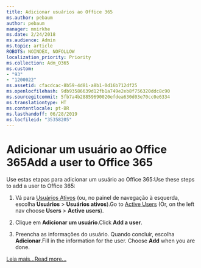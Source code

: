 ```yaml
---
title: Adicionar usuários ao Office 365
ms.author: pebaum
author: pebaum
manager: mnirkhe
ms.date: 2/24/2018
ms.audience: Admin
ms.topic: article
ROBOTS: NOINDEX, NOFOLLOW
localization_priority: Priority
ms.collection: Adm_O365
ms.custom:
- "93"
- "1200022"
ms.assetid: cfacdcac-8b59-4d81-a8b1-0d16b712df25
ms.openlocfilehash: 9db93586639d12fb1a749e2eb8f756320ddc8c90
ms.sourcegitcommit: 5fb7a4b28859690020efdea630d03e70cc0e6334
ms.translationtype: HT
ms.contentlocale: pt-BR
ms.lasthandoff: 06/28/2019
ms.locfileid: "35358205"
---
```

# <a name="add-a-user-to-office-365"></a><span data-ttu-id="3996f-102">Adicionar um usuário ao Office 365</span><span class="sxs-lookup"><span data-stu-id="3996f-102">Add a user to Office 365</span></span>

<span data-ttu-id="3996f-103">Use estas etapas para adicionar um usuário ao Office 365:</span><span class="sxs-lookup"><span data-stu-id="3996f-103">Use these steps to add a user to Office 365:</span></span>
  
1. <span data-ttu-id="3996f-104">Vá para [Usuários Ativos](https://admin.microsoft.com/Adminportal/Home?source=applauncher#/users) (ou, no painel de navegação à esquerda, escolha **Usuários** \> **Usuários ativos**).</span><span class="sxs-lookup"><span data-stu-id="3996f-104">Go to [Active Users](https://admin.microsoft.com/Adminportal/Home?source=applauncher#/users) (Or, on the left nav choose **Users** \> **Active users**).</span></span>

2. <span data-ttu-id="3996f-105">Clique em **Adicionar um usuário**.</span><span class="sxs-lookup"><span data-stu-id="3996f-105">Click **Add a user**.</span></span>

3. <span data-ttu-id="3996f-p101">Preencha as informações do usuário. Quando concluir, escolha **Adicionar**.</span><span class="sxs-lookup"><span data-stu-id="3996f-p101">Fill in the information for the user. Choose **Add** when you are done.</span></span>

[<span data-ttu-id="3996f-108">Leia mais...</span><span class="sxs-lookup"><span data-stu-id="3996f-108">Read more...</span></span>](https://support.office.com/article/1970f7d6-03b5-442f-b385-5880b9c256ec)
  